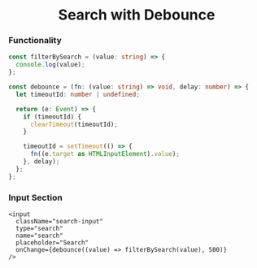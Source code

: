 <h1 align="center">Search with Debounce</h1>

### Functionality

```ts
const filterBySearch = (value: string) => {
  console.log(value);
};

const debounce = (fn: (value: string) => void, delay: number) => {
  let timeoutId: number | undefined;

  return (e: Event) => {
    if (timeoutId) {
      clearTimeout(timeoutId);
    }

    timeoutId = setTimeout(() => {
      fn((e.target as HTMLInputElement).value);
    }, delay);
  };
};
```

### Input Section

```tsx
<input
  className="search-input"
  type="search"
  name="search"
  placeholder="Search"
  onChange={debounce((value) => filterBySearch(value), 500)}
/>
```
